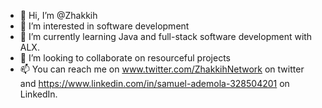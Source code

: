 - 👋 Hi, I’m @Zhakkih
- 👀 I’m interested in software development 
- 🌱 I’m currently learning Java and full-stack software development with ALX. 
- 💞️ I’m looking to collaborate on resourceful projects 
- 📫 You can reach me on www.twitter.com/ZhakkihNetwork on twitter and https://www.linkedin.com/in/samuel-ademola-328504201 on LinkedIn. 

<!---
Zhakkih/Zhakkih is a ✨ special ✨ repository because its `README.md` (this file) appears on your GitHub profile.
You can click the Preview link to take a look at your changes.
--->
